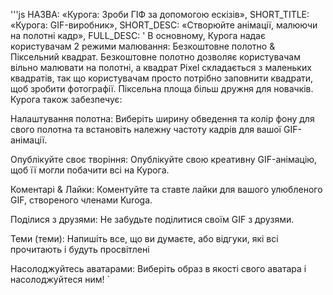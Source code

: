 '''js
  НАЗВА: «Курога: Зроби ГІФ за допомогою ескізів»,
  SHORT_TITLE: «Курога: GIF-виробник»,
  SHORT_DESC: «Створюйте анімації, малюючи на полотні кадр»,
  FULL_DESC: '
  В основному, Курога надає користувачам 2 режими малювання: Безкоштовне полотно & Піксельний квадрат. 
  Безкоштовне полотно дозволяє користувачам вільно малювати на полотні, а квадрат Pixel складається з маленьких квадратів, так що користувачам просто потрібно заповнити квадрати, щоб зробити фотографії. 
  Піксельна площа більш дружня для новачків.
  Курога також забезпечує:

Налаштування полотна:
      Виберіть ширину обведення та колір фону для свого полотна та встановіть належну частоту кадрів для вашої GIF-анімації.
      
Опублікуйте своє творіння:
      Опублікуйте свою креативну GIF-анімацію, щоб її могли побачити всі на Курога.
      
Коментарі & Лайки:
      Коментуйте та ставте лайки для вашого улюбленого GIF, створеного членами Kuroga.
      
Поділися з друзями:
      Не забудьте поділитися своїм GIF з друзями.
      
Теми (теми):
      Напишіть все, що ви думаєте, або відгуки, які всі прочитають і будуть просвітлені
      
Насолоджуйтесь аватарами:
      Виберіть образ в якості свого аватара і насолоджуйтеся ним!
  `
```
